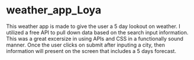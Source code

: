 # weather_app_Loya

This weather app is made to give the user a 5 day lookout on weather. I utilized a free API to pull down data based on the search input information. 
This was a great excersize in using APIs and CSS in a functionally sound manner. Once the user clicks on submit after inputing a city, then information will 
present on the screen that includes a 5 days forecast. 

